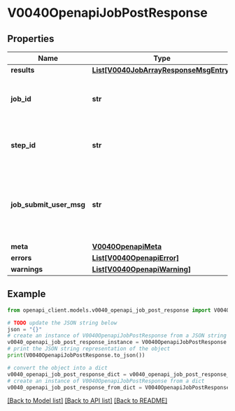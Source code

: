 # V0040OpenapiJobPostResponse


## Properties

Name | Type | Description | Notes
------------ | ------------- | ------------- | -------------
**results** | [**List[V0040JobArrayResponseMsgEntry]**](V0040JobArrayResponseMsgEntry.md) |  | [optional] 
**job_id** | **str** | First updated JobId - Use results instead | [optional] 
**step_id** | **str** | First updated StepID - Use results instead | [optional] 
**job_submit_user_msg** | **str** | First updated Job submision user message - Use results instead | [optional] 
**meta** | [**V0040OpenapiMeta**](V0040OpenapiMeta.md) |  | [optional] 
**errors** | [**List[V0040OpenapiError]**](V0040OpenapiError.md) |  | [optional] 
**warnings** | [**List[V0040OpenapiWarning]**](V0040OpenapiWarning.md) |  | [optional] 

## Example

```python
from openapi_client.models.v0040_openapi_job_post_response import V0040OpenapiJobPostResponse

# TODO update the JSON string below
json = "{}"
# create an instance of V0040OpenapiJobPostResponse from a JSON string
v0040_openapi_job_post_response_instance = V0040OpenapiJobPostResponse.from_json(json)
# print the JSON string representation of the object
print(V0040OpenapiJobPostResponse.to_json())

# convert the object into a dict
v0040_openapi_job_post_response_dict = v0040_openapi_job_post_response_instance.to_dict()
# create an instance of V0040OpenapiJobPostResponse from a dict
v0040_openapi_job_post_response_from_dict = V0040OpenapiJobPostResponse.from_dict(v0040_openapi_job_post_response_dict)
```
[[Back to Model list]](../README.md#documentation-for-models) [[Back to API list]](../README.md#documentation-for-api-endpoints) [[Back to README]](../README.md)


